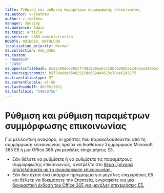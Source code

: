 ```yaml
---
title: Ρύθμιση και ρύθμιση παραμέτρων συμμόρφωσης επικοινωνίας
ms.author: v-jmathew
author: v-jmathew
manager: dansimp
ms.audience: Admin
ms.topic: article
ms.service: o365-administration
ROBOTS: NOINDEX, NOFOLLOW
localization_priority: Normal
ms.collection: Adm_O365
ms.custom:
- "9000549"
- "7456"
ms.openlocfilehash: 8c82c89dce2025f7d818e0ae65310b40200551c4c6ea34306c4104dc8557efcf
ms.sourcegitcommit: b5f7da89a650d2915dc652449623c78be6247175
ms.translationtype: MT
ms.contentlocale: el-GR
ms.lasthandoff: 08/05/2021
ms.locfileid: "54070756"
---
```

# <a name="set-up-and-configure-communication-compliance"></a>Ρύθμιση και ρύθμιση παραμέτρων συμμόρφωσης επικοινωνίας

Για μελλοντική αναφορά, οι χρήστες που παρακολουθούνται από τη συμμόρφωση επικοινωνίας πρέπει να διαθέτουν Συμμόρφωση Microsoft 365 E5 ή μια Office 365 για μεγάλες επιχειρήσεις E3.

* Εάν θέλετε να ρυθμίσετε ή να ρυθμίσετε τις παραμέτρους συμμόρφωσης επικοινωνίας, ανατρέξτε στο [θέμα Γρήγορα αποτελέσματα με τη συμμόρφωση επικοινωνίας.](https://go.microsoft.com/fwlink/?linkid=2111549)
* Εάν δεν έχετε ένα υπάρχον πρόγραμμα για μεγάλες επιχειρήσεις E5 και θέλετε να δοκιμάσετε την Εποπτεία, εγγραφείτε για μια [δοκιμαστική έκδοση του Office 365 για μεγάλες επιχειρήσεις E5.](https://go.microsoft.com/fwlink/p/?LinkID=698279)
